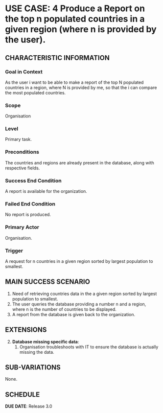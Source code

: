 # USE CASE: 4 Produce a Report on the top n populated countries in a given region (where n is provided by the user).

## CHARACTERISTIC INFORMATION

### Goal in Context

As the user i want to be able to make a report of the top N populated countries in a region, where N is provided by me, so that the i can compare the most populated countries.

### Scope

Organisation

### Level

Primary task.

### Preconditions

The countries and regions are already present in the database, along with respective fields.

### Success End Condition

A report is available for the organization.

### Failed End Condition

No report is produced.

### Primary Actor

Organisation.

### Trigger

A request for n countries in a given region sorted by largest population to smallest.

## MAIN SUCCESS SCENARIO

1. Need of retrieving countries data in the a given region sorted by largest population to smallest.
2. The user queries the database providing a number n and a region, where n is the number of countries to be displayed. 
3. A report from the database is given back to the organization.

## EXTENSIONS

2. **Database missing specific data**:
    1. Organisation troubleshoots with IT to ensure the database is actually missing the data. 
    
## SUB-VARIATIONS

None.

## SCHEDULE

**DUE DATE**: Release 3.0